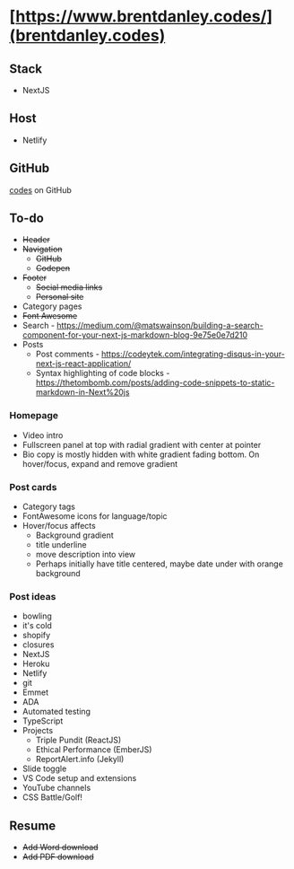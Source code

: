 # [https://www.brentdanley.codes/](brentdanley.codes)

## Stack
- NextJS

## Host
- Netlify

## GitHub
[codes](https://github.com/brentdanley/codes) on GitHub

## To-do
- ~~Header~~
- ~~Navigation~~
    - ~~GitHub~~
    - ~~Codepen~~
- ~~Footer~~
    - ~~Social media links~~
    - ~~Personal site~~
- Category pages
- ~~Font Awesome~~
- Search - https://medium.com/@matswainson/building-a-search-component-for-your-next-js-markdown-blog-9e75e0e7d210
- Posts
    - Post comments - https://codeytek.com/integrating-disqus-in-your-next-js-react-application/
    - Syntax highlighting of code blocks - https://thetombomb.com/posts/adding-code-snippets-to-static-markdown-in-Next%20js

### Homepage
- Video intro
- Fullscreen panel at top with radial gradient with center at pointer
- Bio copy is mostly hidden with white gradient fading bottom. On hover/focus, expand and remove gradient

### Post cards
- Category tags
- FontAwesome icons for language/topic
- Hover/focus affects
    - Background gradient
    - title underline
    - move description into view
    - Perhaps initially have title centered, maybe date under with orange background

### Post ideas
- bowling
- it's cold
- shopify
- closures
- NextJS
- Heroku
- Netlify
- git
- Emmet
- ADA
- Automated testing
- TypeScript
- Projects
    - Triple Pundit (ReactJS)
    - Ethical Performance (EmberJS)
    - ReportAlert.info (Jekyll)
- Slide toggle
- VS Code setup and extensions
- YouTube channels
- CSS Battle/Golf!

## Resume
- ~~Add Word download~~ 
- ~~Add PDF download~~ 